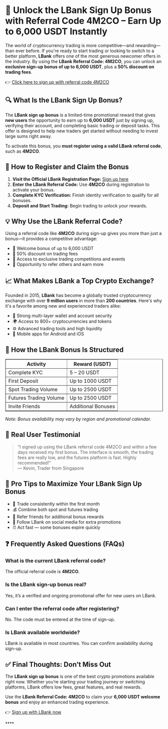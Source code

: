 </head>
<body>

  <h1>🎯 Unlock the LBank Sign Up Bonus with Referral Code 4M2CO – Earn Up to 6,000 USDT Instantly</h1>

  <p>The world of cryptocurrency trading is more competitive—and rewarding—than ever before. If you're ready to start trading or looking to switch to a better platform, <strong>LBank</strong> offers one of the most generous newcomer offers in the industry. By using the <strong>LBank Referral Code: 4M2CO</strong>, you can unlock an <strong>exclusive sign-up bonus of up to 6,000 USDT</strong>, plus a <strong>50% discount on trading fees</strong>.</p>

  <p>👉 <a href="https://www.lbank.com/signup?icode=4M2CO" target="_blank" rel="noopener">Click here to sign up with referral code 4M2CO</a></p>

  <h2>🔍 What Is the LBank Sign Up Bonus?</h2>
  <p>The <strong>LBank sign up bonus</strong> is a limited-time promotional reward that gives <strong>new users</strong> the opportunity to earn up to <strong>6,000 USDT</strong> just by signing up, verifying their account, and completing basic trading or deposit tasks. This offer is designed to help new traders get started without needing to invest large sums right away.</p>
  <p>To activate this bonus, you <strong>must register using a valid LBank referral code</strong>, such as <strong>4M2CO</strong>.</p>

  <h2>🧾 How to Register and Claim the Bonus</h2>
  <ol>
    <li><strong>Visit the Official LBank Registration Page:</strong> <a href="https://www.lbank.com/signup?icode=4M2CO" target="_blank" rel="noopener">Sign up here</a></li>
    <li><strong>Enter the LBank Referral Code:</strong> Use <strong>4M2CO</strong> during registration to activate your bonus.</li>
    <li><strong>Complete KYC Verification:</strong> Finish identity verification to qualify for all bonuses.</li>
    <li><strong>Deposit and Start Trading:</strong> Begin trading to unlock your rewards.</li>
  </ol>

  <h2>💡 Why Use the LBank Referral Code?</h2>
  <p>Using a referral code like <strong>4M2CO</strong> during sign-up gives you more than just a bonus—it provides a competitive advantage:</p>
  <ul>
    <li>🎁 Welcome bonus of up to 6,000 USDT</li>
    <li>🔁 50% discount on trading fees</li>
    <li>🎉 Access to exclusive trading competitions and events</li>
    <li>👥 Opportunity to refer others and earn more</li>
  </ul>

  <h2>📈 What Makes LBank a Top Crypto Exchange?</h2>
  <p>Founded in 2015, <strong>LBank</strong> has become a globally trusted cryptocurrency exchange with over <strong>9 million users</strong> in more than <strong>200 countries</strong>. Here's why it's a favorite among new and experienced traders alike:</p>
  <ul>
    <li>🔐 Strong multi-layer wallet and account security</li>
    <li>🌍 Access to 800+ cryptocurrencies and tokens</li>
    <li>⚙️ Advanced trading tools and high liquidity</li>
    <li>📱 Mobile apps for Android and iOS</li>
  </ul>

  <h2>💸 How the LBank Bonus Is Structured</h2>
  <table border="1" cellpadding="8" cellspacing="0">
    <thead>
      <tr>
        <th>Activity</th>
        <th>Reward (USDT)</th>
      </tr>
    </thead>
    <tbody>
      <tr>
        <td>Complete KYC</td>
        <td>5 – 20 USDT</td>
      </tr>
      <tr>
        <td>First Deposit</td>
        <td>Up to 1000 USDT</td>
      </tr>
      <tr>
        <td>Spot Trading Volume</td>
        <td>Up to 2500 USDT</td>
      </tr>
      <tr>
        <td>Futures Trading Volume</td>
        <td>Up to 2500 USDT</td>
      </tr>
      <tr>
        <td>Invite Friends</td>
        <td>Additional Bonuses</td>
      </tr>
    </tbody>
  </table>
  <p><em>Note: Bonus availability may vary by region and promotional calendar.</em></p>

  <h2>📢 Real User Testimonial</h2>
  <blockquote>
    “I signed up using the LBank referral code 4M2CO and within a few days received my first bonus. The interface is smooth, the trading fees are really low, and the futures platform is fast. Highly recommended!”<br />
    — Kevin, Trader from Singapore
  </blockquote>

  <h2>🧠 Pro Tips to Maximize Your LBank Sign Up Bonus</h2>
  <ul>
    <li>🔁 Trade consistently within the first month</li>
    <li>💰 Combine both spot and futures trading</li>
    <li>👥 Refer friends for additional bonus rewards</li>
    <li>📢 Follow LBank on social media for extra promotions</li>
    <li>⏰ Act fast — some bonuses expire quickly</li>
  </ul>

  <h2>❓ Frequently Asked Questions (FAQs)</h2>
  <h3>What is the current LBank referral code?</h3>
  <p>The official referral code is <strong>4M2CO</strong>.</p>

  <h3>Is the LBank sign-up bonus real?</h3>
  <p>Yes, it’s a verified and ongoing promotional offer for new users on LBank.</p>

  <h3>Can I enter the referral code after registering?</h3>
  <p>No. The code must be entered at the time of sign-up.</p>

  <h3>Is LBank available worldwide?</h3>
  <p>LBank is available in most countries. You can confirm availability during sign-up.</p>

  <h2>✅ Final Thoughts: Don’t Miss Out</h2>
  <p>The <strong>LBank sign up bonus</strong> is one of the best crypto promotions available right now. Whether you’re starting your trading journey or switching platforms, LBank offers low fees, great features, and real rewards.</p>
  <p>Use the <strong>LBank Referral Code: 4M2CO</strong> to claim your <strong>6,000 USDT welcome bonus</strong> and enjoy an enhanced trading experience.</p>
  <p>👉 <a href="https://www.lbank.com/signup?icode=4M2CO" target="_blank" rel="noopener">Sign up with LBank now</a></p>

</body>
</html>
****
